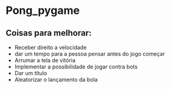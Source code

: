 # Pong_pygame

## Coisas para melhorar:
  * Receber direito a velocidade
  * dar um tempo para a pessoa pensar antes do jogo começar
  * Arrumar a tela de vitória
  * Implementar a possibilidade de jogar contra bots
  * Dar um título
  * Aleatorizar o lançamento da bola

